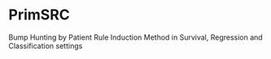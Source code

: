 PrimSRC
=======

Bump Hunting by Patient Rule Induction Method in Survival, Regression and Classification settings
